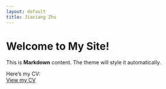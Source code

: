 ```yaml
---
layout: default
title: Jiaxiang Zhu
---
```

# Welcome to My Site!
This is **Markdown** content. The theme will style it automatically.

Here’s my CV:  
[View my CV](_assets/downloads/CV.pdf)